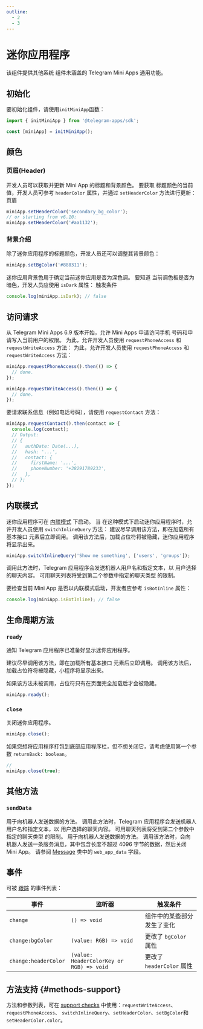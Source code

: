 ```yaml
---
outline:
  - 2
  - 3
---
```


# 迷你应用程序

该组件提供其他系统
组件未涵盖的 Telegram Mini Apps 通用功能。

## 初始化

要初始化组件，请使用`initMiniApp`函数：

```typescript
import { initMiniApp } from '@telegram-apps/sdk';

const [miniApp] = initMiniApp();  
```

## 颜色

### 页眉(Header)

开发人员可以获取并更新 Mini App 的标题和背景颜色。 要获取
标题颜色的当前值，开发人员可参考 `headerColor` 属性，并通过
`setHeaderColor` 方法进行更新： 页眉

```typescript
miniApp.setHeaderColor('secondary_bg_color');
// or starting from v6.10:
miniApp.setHeaderColor('#aa1132');
```

### 背景介绍

除了迷你应用程序的标题颜色，开发人员还可以调整其背景颜色：

```typescript
miniApp.setBgColor('#888311');
```

迷你应用背景色用于确定当前迷你应用是否为深色调。 要知道
当前调色板是否为暗色，开发人员应使用 `isDark` 属性： 触发条件

```typescript
console.log(miniApp.isDark); // false
```

## 访问请求

从 Telegram Mini Apps 6.9 版本开始，允许 Mini Apps 申请访问手机
号码和申请写入当前用户的权限。 为此，允许开发人员使用
`requestPhoneAccess` 和 `requestWriteAccess` 方法： 为此，允许开发人员使用
`requestPhoneAccess` 和 `requestWriteAccess` 方法：

```typescript
miniApp.requestPhoneAccess().then(() => {
  // done.
});

miniApp.requestWriteAccess().then(() => {
  // done.
});
```

要请求联系信息（例如电话号码），请使用 `requestContact`
方法：

```typescript
miniApp.requestContact().then(contact => {
  console.log(contact);
  // Output:
  // {
  //   authDate: Date(...),
  //   hash: '...',
  //   contact: {
  //     firstName: '...',
  //     phoneNumber: '+38291789233',
  //   },
  // };
});
```

## 内联模式

迷你应用程序可在 [内联模式](https://core.telegram.org/bots/inline) 下启动。 当
在这种模式下启动迷你应用程序时，允许开发人员使用 `switchInlineQuery`
方法： 建议尽早调用该方法，即在加载所有基本接口
元素后立即调用。 调用该方法后，加载占位符将被隐藏，迷你应用程序将显示出来。

```typescript
miniApp.switchInlineQuery('Show me something', ['users', 'groups']);
```

调用此方法时，Telegram 应用程序会发送机器人用户名和指定文本，以
用户选择的聊天内容。 可用聊天列表将受到第二个参数中指定的聊天类型
的限制。

要检查当前 Mini App 是否以内联模式启动，开发者应参考
`isBotInline` 属性：

```typescript
console.log(miniApp.isBotInline); // false
```

## 生命周期方法

### `ready`

通知 Telegram 应用程序已准备好显示迷你应用程序。

建议尽早调用该方法，即在加载所有基本接口
元素后立即调用。 调用该方法后，加载占位符将被隐藏，小程序将显示出来。

如果该方法未被调用，占位符只有在页面完全加载后才会被隐藏。

```typescript
miniApp.ready();
```

### `close`

关闭迷你应用程序。

```typescript
miniApp.close();
```

如果您想将应用程序打包到底部应用程序栏，但不想关闭它，请考虑使用第一个参数 `returnBack: boolean`。

```ts
//
miniApp.close(true);
```

## 其他方法

### `sendData`

用于向机器人发送数据的方法。 调用此方法时，Telegram 应用程序会发送机器人用户名和指定文本，以
用户选择的聊天内容。 可用聊天列表将受到第二个参数中指定的聊天类型
的限制。 用于向机器人发送数据的方法。 调用该方法时，会向
机器人发送一条服务消息，其中包含长度不超过 4096 字节的数据，然后关闭 Mini App。 请参阅
[Message](https://core.telegram.org/bots/api#message) 类中的 `web_app_data` 字段。

## 事件

可被 [跟踪](#events) 的事件列表：

| 事件                   | 监听器                                      | 触发条件                 |
| -------------------- | ---------------------------------------- | -------------------- |
| `change`             | `() => void`                             | 组件中的某些部分发生了变化        |
| `change:bgColor`     | `(value: RGB) => void`                   | 更改了 `bgColor` 属性     |
| `change:headerColor` | `(value: HeaderColorKey or RGB) => void` | 更改了 `headerColor` 属性 |

## 方法支持 {#methods-support}

方法和参数列表，可在
[support checks](../components.md#methods-support) 中使用：`requestWriteAccess`、`requestPhoneAccess`、
`switchInlineQuery`、`setHeaderColor`、`setBgColor`和`setHeaderColor.color`。
